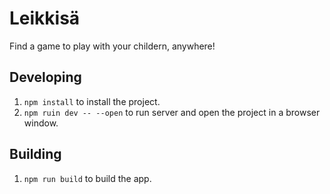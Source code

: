 # Leikkisä

Find a game to play with your childern, anywhere!

## Developing

1. `npm install` to install the project.
2. `npm ruin dev -- --open` to run server and open the project in a browser window.

## Building

1. `npm run build` to build the app.

